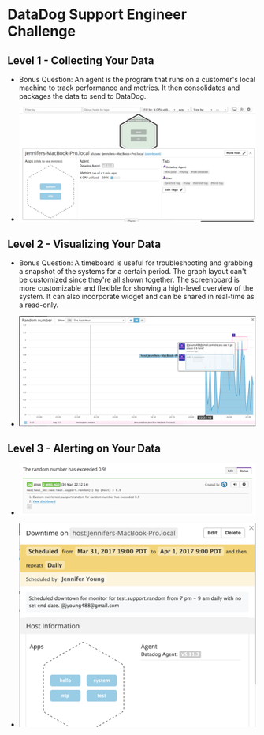 # DataDog Support Engineer Challenge

## Level 1 - Collecting Your Data
* Bonus Question: An agent is the program that runs on a customer's local machine to track performance and metrics. It then consolidates and packages the data to send to DataDog.

* ![Screenshot of Host Map & Tag](Screenshot-HostMap.png)

## Level 2 - Visualizing Your Data
* Bonus Question: A timeboard is useful for troubleshooting and grabbing a snapshot of the systems for a certain period. The graph layout can't be customized since they're all shown together. The screenboard is more customizable and flexible for showing a high-level overview of the system. It can also incorporate widget and can be shared in real-time as a read-only.

* ![Screenshot of test.support.random snapshot](Screenshot-GraphAnnotation.png)

## Level 3 - Alerting on Your Data
* ![Screenshot of monitor](Screenshot-Monitor.png)

* ![Screenshot of downtime](Screenshot-Downtime.png)
